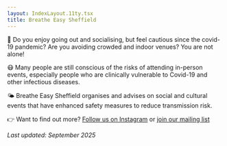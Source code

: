 ```yaml
---
layout: IndexLayout.11ty.tsx
title: Breathe Easy Sheffield
---
```

💃 Do you enjoy going out and socialising, but feel cautious since the covid-19 pandemic? Are you avoiding crowded and indoor venues? You are not alone!

😷 Many people are still conscious of the risks of attending in-person events, especially people who are clinically vulnerable to Covid-19 and other infectious diseases.

🌤️ Breathe Easy Sheffield organises and advises on social and cultural events that have enhanced safety measures to reduce transmission risk. 

👉 Want to find out more? [Follow us on Instagram](https://www.instagram.com/breatheeasysheffield/) or [join our mailing list](http://eepurl.com/iQfyS2)

*Last updated: September 2025*
